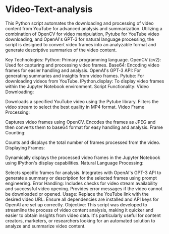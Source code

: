 # Video-Text-analysis

This Python script automates the downloading and processing of video content from YouTube for advanced analysis and summarization. Utilizing a combination of OpenCV for video manipulation, Pytube for YouTube video downloading, and OpenAI's GPT-3 for natural language processing, the script is designed to convert video frames into an analyzable format and generate descriptive summaries of the video content.

Key Technologies:
Python: Primary programming language.
OpenCV (cv2): Used for capturing and processing video frames.
Base64: Encoding video frames for easier handling and analysis.
OpenAI's GPT-3 API: For generating summaries and insights from video frames.
Pytube: For downloading videos from YouTube.
IPython.display: To display video frames within the Jupyter Notebook environment.
Script Functionality:
Video Downloading:

Downloads a specified YouTube video using the Pytube library.
Filters the video stream to select the best quality in MP4 format.
Video Frame Processing:

Captures video frames using OpenCV.
Encodes the frames as JPEG and then converts them to base64 format for easy handling and analysis.
Frame Counting:

Counts and displays the total number of frames processed from the video.
Displaying Frames:

Dynamically displays the processed video frames in the Jupyter Notebook using IPython's display capabilities.
Natural Language Processing:

Selects specific frames for analysis.
Integrates with OpenAI's GPT-3 API to generate a summary or description for the selected frames using prompt engineering.
Error Handling:
Includes checks for video stream availability and successful video opening. Provides error messages if the video cannot be downloaded or opened.
Usage:
Replace the YouTube link with the desired video URL.
Ensure all dependencies are installed and API keys for OpenAI are set up correctly.
Objective:
This script was developed to streamline the process of video content analysis, making it quicker and easier to obtain insights from video data. It's particularly useful for content creators, marketers, or researchers looking for an automated solution to analyze and summarize video content.

